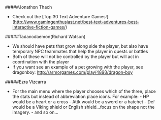 #####Jonathon Thach
- Check out the [Top 30 Text Adventure Games!] (http://www.gamingenthusiast.net/best-text-adventures-best-interactive-fiction-games/)

#####Tadanodaemon(Richard Watson)
- We should have pets that grow along side the player, but also have temporary NPC teammates that help the player in quests or battles
- Both of these will not be controlled by the player but will act in coordination with the player
- If you want see an example of a pet growing with the player, see dragonboy: http://armorgames.com/play/4893/dragon-boy

#####Ezra Vizcarra
- For the main menu where the player chooses which of the three, place the stats but instead of abbreviation place icons. 
            For example:
            - HP would be a heart or a cross
            - Attk would be a sword or a hatchet
            - Def would be a Viking shield or English shield...focus on the shape not the imagery.
            - and so on...
